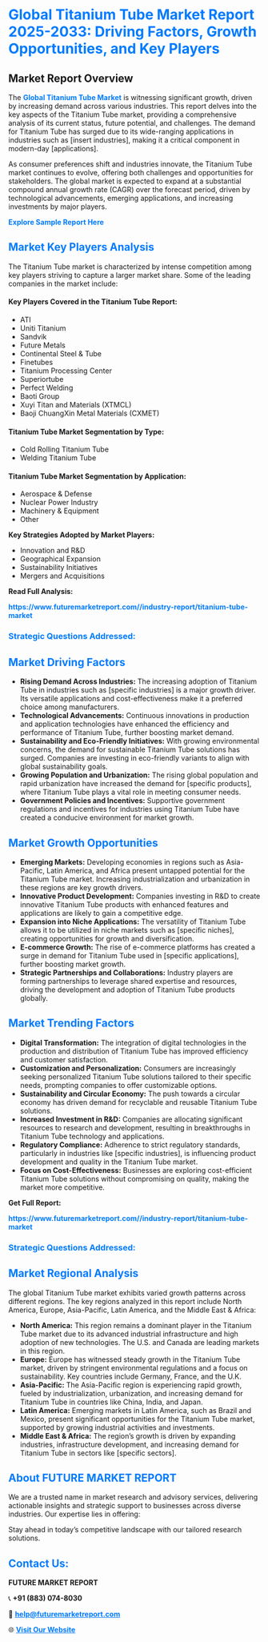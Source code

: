 <h1 style="color: #007BFF;">Global Titanium Tube Market Report 2025-2033: Driving Factors, Growth Opportunities, and Key Players</h1>

<section id="overview">
<h2>Market Report Overview</h2>
<p>The <a href="https://www.futuremarketreport.com//industry-report/titanium-tube-market" style="color: #007BFF; text-decoration: none;"><strong>Global Titanium Tube Market</strong></a> is witnessing significant growth, driven by increasing demand across various industries. This report delves into the key aspects of the Titanium Tube market, providing a comprehensive analysis of its current status, future potential, and challenges. The demand for Titanium Tube has surged due to its wide-ranging applications in industries such as [insert industries], making it a critical component in modern-day [applications].</p>
<p>As consumer preferences shift and industries innovate, the Titanium Tube market continues to evolve, offering both challenges and opportunities for stakeholders. The global market is expected to expand at a substantial compound annual growth rate (CAGR) over the forecast period, driven by technological advancements, emerging applications, and increasing investments by major players.</p>
</section>

<section id="overview">
<p><a href="https://www.futuremarketreport.com//request-sample/reportId=90018" style="color: #007BFF; text-decoration: none;"><strong>Explore Sample Report Here</strong></a></p>
</section>

<section id="key-players">
<h2 style="color: #007BFF;">Market Key Players Analysis</h2>
<p>The Titanium Tube market is characterized by intense competition among key players striving to capture a larger market share. Some of the leading companies in the market include:</p>
<h4>Key Players Covered in the Titanium Tube Report:</h4>
<ul><li>ATI</li><li>Uniti Titanium</li><li>Sandvik</li><li>Future Metals</li><li>Continental Steel &amp; Tube</li><li>Finetubes</li><li>Titanium Processing Center</li><li>Superiortube</li><li>Perfect Welding</li><li>Baoti Group</li><li>Xuyi Titan and Materials (XTMCL)</li><li>Baoji ChuangXin Metal Materials (CXMET)</li></ul>
<h4>Titanium Tube Market Segmentation by Type:</h4>
<ul><li>Cold Rolling Titanium Tube</li><li>Welding Titanium Tube</li></ul>

<h4>Titanium Tube Market Segmentation by Application:</h4>
<ul><li>Aerospace &amp; Defense</li><li>Nuclear Power Industry</li><li>Machinery &amp; Equipment</li><li>Other</li></ul>
<p><strong>Key Strategies Adopted by Market Players:</strong></p>
<ul>
<li>Innovation and R&D</li>
<li>Geographical Expansion</li>
<li>Sustainability Initiatives</li>
<li>Mergers and Acquisitions</li>
</ul>
</section>

<section>
<p><strong>Read Full Analysis: </strong></p><a href="https://www.futuremarketreport.com//industry-report/titanium-tube-market" style="color: #007BFF; text-decoration: none;"><strong>https://www.futuremarketreport.com//industry-report/titanium-tube-market</strong></a>
<h3 style="color: #007BFF;">Strategic Questions Addressed:</h3>
</section>

<section id="driving-factors">
<h2 style="color: #007BFF;">Market Driving Factors</h2>
<ul>
<li><strong>Rising Demand Across Industries:</strong> The increasing adoption of Titanium Tube in industries such as [specific industries] is a major growth driver. Its versatile applications and cost-effectiveness make it a preferred choice among manufacturers.</li>
<li><strong>Technological Advancements:</strong> Continuous innovations in production and application technologies have enhanced the efficiency and performance of Titanium Tube, further boosting market demand.</li>
<li><strong>Sustainability and Eco-Friendly Initiatives:</strong> With growing environmental concerns, the demand for sustainable Titanium Tube solutions has surged. Companies are investing in eco-friendly variants to align with global sustainability goals.</li>
<li><strong>Growing Population and Urbanization:</strong> The rising global population and rapid urbanization have increased the demand for [specific products], where Titanium Tube plays a vital role in meeting consumer needs.</li>
<li><strong>Government Policies and Incentives:</strong> Supportive government regulations and incentives for industries using Titanium Tube have created a conducive environment for market growth.</li>
</ul>
</section>

<section id="growth-opportunities">
<h2 style="color: #007BFF;">Market Growth Opportunities</h2>
<ul>
<li><strong>Emerging Markets:</strong> Developing economies in regions such as Asia-Pacific, Latin America, and Africa present untapped potential for the Titanium Tube market. Increasing industrialization and urbanization in these regions are key growth drivers.</li>
<li><strong>Innovative Product Development:</strong> Companies investing in R&D to create innovative Titanium Tube products with enhanced features and applications are likely to gain a competitive edge.</li>
<li><strong>Expansion into Niche Applications:</strong> The versatility of Titanium Tube allows it to be utilized in niche markets such as [specific niches], creating opportunities for growth and diversification.</li>
<li><strong>E-commerce Growth:</strong> The rise of e-commerce platforms has created a surge in demand for Titanium Tube used in [specific applications], further boosting market growth.</li>
<li><strong>Strategic Partnerships and Collaborations:</strong> Industry players are forming partnerships to leverage shared expertise and resources, driving the development and adoption of Titanium Tube products globally.</li>
</ul>
</section>

<section id="trending-factors">
<h2 style="color: #007BFF;">Market Trending Factors</h2>
<ul>
<li><strong>Digital Transformation:</strong> The integration of digital technologies in the production and distribution of Titanium Tube has improved efficiency and customer satisfaction.</li>
<li><strong>Customization and Personalization:</strong> Consumers are increasingly seeking personalized Titanium Tube solutions tailored to their specific needs, prompting companies to offer customizable options.</li>
<li><strong>Sustainability and Circular Economy:</strong> The push towards a circular economy has driven demand for recyclable and reusable Titanium Tube solutions.</li>
<li><strong>Increased Investment in R&D:</strong> Companies are allocating significant resources to research and development, resulting in breakthroughs in Titanium Tube technology and applications.</li>
<li><strong>Regulatory Compliance:</strong> Adherence to strict regulatory standards, particularly in industries like [specific industries], is influencing product development and quality in the Titanium Tube market.</li>
<li><strong>Focus on Cost-Effectiveness:</strong> Businesses are exploring cost-efficient Titanium Tube solutions without compromising on quality, making the market more competitive.</li>
</ul>
</section>

<section>
<p><strong>Get Full Report: </strong></p><a href="https://www.futuremarketreport.com//industry-report/titanium-tube-market" style="color: #007BFF; text-decoration: none;"><strong>https://www.futuremarketreport.com//industry-report/titanium-tube-market</strong></a>
<h3 style="color: #007BFF;">Strategic Questions Addressed:</h3>
</section>


<section id="regional-analysis">
<h2 style="color: #007BFF;">Market Regional Analysis</h2>
<p>The global Titanium Tube market exhibits varied growth patterns across different regions. The key regions analyzed in this report include North America, Europe, Asia-Pacific, Latin America, and the Middle East & Africa:</p>
<ul>
<li><strong>North America:</strong> This region remains a dominant player in the Titanium Tube market due to its advanced industrial infrastructure and high adoption of new technologies. The U.S. and Canada are leading markets in this region.</li>
<li><strong>Europe:</strong> Europe has witnessed steady growth in the Titanium Tube market, driven by stringent environmental regulations and a focus on sustainability. Key countries include Germany, France, and the U.K.</li>
<li><strong>Asia-Pacific:</strong> The Asia-Pacific region is experiencing rapid growth, fueled by industrialization, urbanization, and increasing demand for Titanium Tube in countries like China, India, and Japan.</li>
<li><strong>Latin America:</strong> Emerging markets in Latin America, such as Brazil and Mexico, present significant opportunities for the Titanium Tube market, supported by growing industrial activities and investments.</li>
<li><strong>Middle East & Africa:</strong> The region’s growth is driven by expanding industries, infrastructure development, and increasing demand for Titanium Tube in sectors like [specific sectors].</li>
</ul>
</section>

<footer>
<h2 style="color: #007BFF;">About FUTURE MARKET REPORT</h2>
<p>We are a trusted name in market research and advisory services, delivering actionable insights and strategic support to businesses across diverse industries. Our expertise lies in offering:</p>

<p>Stay ahead in today’s competitive landscape with our tailored research solutions.</p>

<h2 style="color: #007BFF;">Contact Us:</h2>
<p><strong>FUTURE MARKET REPORT</strong></p>
<p>📞 <strong>+91 (883) 074-8030</strong></p>
<p>📧 <strong><a href="mailto:help@futuremarketreport.com" style="color: #007BFF;">help@futuremarketreport.com</a></strong></p>
<p>🌐 <strong><a href="https://www.futuremarketreport.com/" style="color: #007BFF;">Visit Our Website</a></strong></p>
</footer>